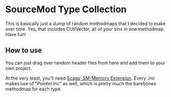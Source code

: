# SourceMod Type Collection

This is basically just a dump of random methodmaps that I decided to make over time. Yes, that includes CUtlVector, all of your sins in one methodmap. Have fun!

## How to use
You can just drag over random header files from here and add them to your own project. 

At the very least, you'll need [Scags' SM-Memory Extension](https://github.com/Scags/SM-Memory). Every .inc makes use of "Pointer.inc" as well, which is pretty much the barebones methodmap for each type.
